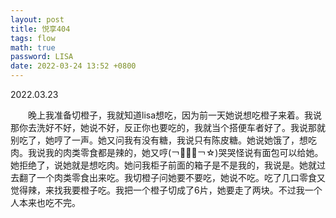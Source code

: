 ```yaml
---
layout: post
title: 悦享404
tags: flow
math: true
password: LISA
date: 2022-03-24 13:52 +0800
---
```


2022.03.23

&emsp;&emsp;晚上我准备切橙子，我就知道lisa想吃，因为前一天她说想吃橙子来着。我说那你去洗好不好，她说不好，反正你也要吃的，我就当个搭便车者好了。我说那就别吃了，她哼了一声。她又问我有没有糖，我说只有陈皮糖。她说她饿了，想吃肉。我说我的肉类零食都是辣的，她又哼(￢︿̫̿￢☆)哭哭怪说有面包可以给她。她拒绝了，说她就是想吃肉。她问我柜子前面的箱子是不是我的，我说是。她就过去翻了一个肉类零食出来吃。我切橙子问她要不要吃，她说不吃。吃了几口零食又觉得辣，来找我要橙子吃。我把一个橙子切成了6片，她要走了两块。不过我一个人本来也吃不完。
